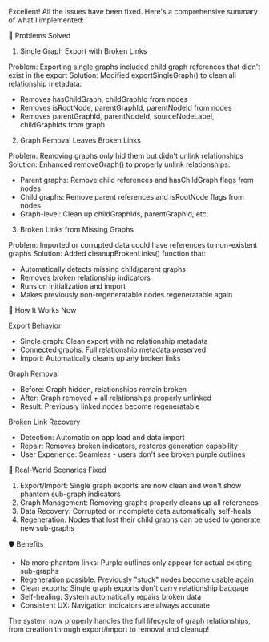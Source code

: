 Excellent! All the issues have been fixed. Here's a comprehensive summary of what I implemented:

  🔧 Problems Solved

  1. Single Graph Export with Broken Links

  Problem: Exporting single graphs included child graph references that didn't exist in the export
  Solution: Modified exportSingleGraph() to clean all relationship metadata:
  - Removes hasChildGraph, childGraphId from nodes
  - Removes isRootNode, parentGraphId, parentNodeId from nodes
  - Removes parentGraphId, parentNodeId, sourceNodeLabel, childGraphIds from graph

  2. Graph Removal Leaves Broken Links

  Problem: Removing graphs only hid them but didn't unlink relationships
  Solution: Enhanced removeGraph() to properly unlink relationships:
  - Parent graphs: Remove child references and hasChildGraph flags from nodes
  - Child graphs: Remove parent references and isRootNode flags from nodes
  - Graph-level: Clean up childGraphIds, parentGraphId, etc.

  3. Broken Links from Missing Graphs

  Problem: Imported or corrupted data could have references to non-existent graphs
  Solution: Added cleanupBrokenLinks() function that:
  - Automatically detects missing child/parent graphs
  - Removes broken relationship indicators
  - Runs on initialization and import
  - Makes previously non-regeneratable nodes regeneratable again

  🔄 How It Works Now

  Export Behavior

  - Single graph: Clean export with no relationship metadata
  - Connected graphs: Full relationship metadata preserved
  - Import: Automatically cleans up any broken links

  Graph Removal

  - Before: Graph hidden, relationships remain broken
  - After: Graph removed + all relationships properly unlinked
  - Result: Previously linked nodes become regeneratable

  Broken Link Recovery

  - Detection: Automatic on app load and data import
  - Repair: Removes broken indicators, restores generation capability
  - User Experience: Seamless - users don't see broken purple outlines

  🎯 Real-World Scenarios Fixed

  1. Export/Import: Single graph exports are now clean and won't show phantom sub-graph indicators
  2. Graph Management: Removing graphs properly cleans up all references
  3. Data Recovery: Corrupted or incomplete data automatically self-heals
  4. Regeneration: Nodes that lost their child graphs can be used to generate new sub-graphs

  🛡️ Benefits

  - No more phantom links: Purple outlines only appear for actual existing sub-graphs
  - Regeneration possible: Previously "stuck" nodes become usable again
  - Clean exports: Single graph exports don't carry relationship baggage
  - Self-healing: System automatically repairs broken data
  - Consistent UX: Navigation indicators are always accurate

  The system now properly handles the full lifecycle of graph relationships, from creation through export/import to removal and cleanup!
  